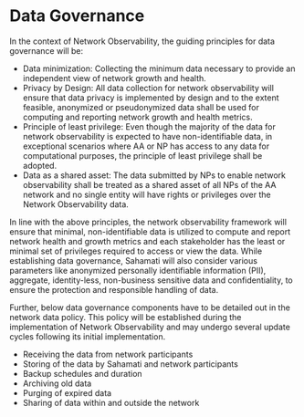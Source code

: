 # Data Governance

In the context of Network Observability, the guiding principles for data governance will be:

* Data minimization: Collecting the minimum data necessary to provide an independent view of network growth and health.
* Privacy by Design: All data collection for network observability will ensure that data privacy is implemented by design and to the extent feasible, anonymized or pseudonymized data shall be used for computing and reporting network growth and health metrics.
* Principle of least privilege: Even though the majority of the data for network observability is expected to have non-identifiable data, in exceptional scenarios where AA or NP has access to any data for computational purposes, the principle of least privilege shall be adopted.
* Data as a shared asset: The data submitted by NPs to enable network observability shall be treated as a shared asset of all NPs of the AA network and no single entity will have rights or privileges over the Network Observability data.

In line with the above principles, the network observability framework will ensure that minimal, non-identifiable data is utilized to compute and report network health and growth metrics and each stakeholder has the least or minimal set of privileges required to access or view the data. While establishing data governance, Sahamati will also consider various parameters like anonymized personally identifiable information (PII), aggregate, identity-less, non-business sensitive data and confidentiality, to ensure the protection and responsible handling of data.

Further, below data governance components have to be detailed out in the network data policy. This policy will be established during the implementation of Network Observability and may undergo several update cycles following its initial implementation.

* Receiving the data from network participants
* Storing of the data by Sahamati and network participants
* Backup schedules and duration
* Archiving old data
* Purging of expired data
* Sharing of data within and outside the network
